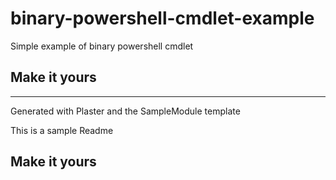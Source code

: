 # binary-powershell-cmdlet-example

Simple example of binary powershell cmdlet

## Make it yours

---
Generated with Plaster and the SampleModule template


This is a sample Readme

## Make it yours
